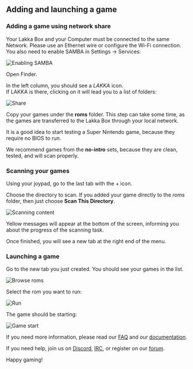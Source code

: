 <h2>Adding and launching a game</h2>

<h3>Adding a game using network share</h3>

<p>Your Lakka Box and your Computer must be connected to the same Network. Please use an Ethernet wire or configure the Wi-Fi connection. You also need to enable SAMBA in Settings &rarr; Services:</p>

<p><img src="/images/lakkamenuenablesamba.png" alt="Enabling SAMBA" /></p>

<p>Open Finder.</p>

<p>In the left column, you should see a <em>LAKKA</em> icon.<br />
If LAKKA is there, clicking on it will lead you to a list of folders:</p>

<p><img src="/images/macossamba1.png" alt="Share" /></p>

<p>Copy your games under the <strong>roms</strong> folder. This step can take some time, as the games are transferred to the Lakka Box through your local network.</p>

<p>It is a good idea to start testing a Super Nintendo game, because they require no BIOS to run.</p>

<p>We recommend games from the <strong>no-intro</strong> sets, because they are clean, tested, and will scan properly.</p>

<h3 id="scanning-your-games">Scanning your games</h3>

<p>Using your joypad, go to the last tab with the + icon.</p>

<p>Choose the directory to scan. If you added your game directly to the <em>roms</em> folder, then just choose <strong>Scan This Directory</strong>.</p>

<p><img src="/images/lakkamenuscan.png" alt="Scanning content" /></p>

<p>Yellow messages will appear at the bottom of the screen, informing you about the progress of the scanning task.</p>

<p>Once finished, you will see a new tab at the right end of the menu.</p>

<h3 id="launching-a-game">Launching a game</h3>

<p>Go to the new tab you just created. You should see your games in the list.</p>

<p><img src="/images/lakkamenufindrom.png" alt="Browse roms" /></p>

<p>Select the rom you want to run:</p>

<p><img src="/images/lakkamenurunrom.png" alt="Run" /></p>

<p>The game should be starting:</p>

<p><img src="/images/rguiromlaunched.png" alt="Game start" /></p>

<p>If you need more information, please read our <a href="/doc/FAQ">FAQ</a> and our <a href="/doc/Home">documentation</a>.</p>

<p>If you need help, join us on <a href="<%= @config[:links][:discord] %>">Discord</a>, <a href="<%= @config[:links][:webchat] %>">IRC</a>, or register on our <a href="<%= @config[:links][:forum] %>">forum</a>.</p>

<p>Happy gaming!</p>
